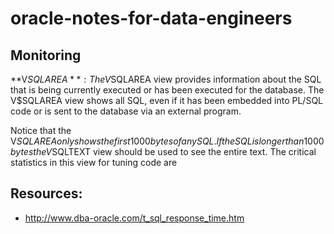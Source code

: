 # oracle-notes-for-data-engineers


## Monitoring
**V$SQLAREA**: The V$SQLAREA view provides information about the SQL that is being currently executed or has been executed for the database. The V$SQLAREA view shows all SQL, even if it has been embedded into PL/SQL code or is sent to the database via an external program.  

Notice that the V$SQLAREA only shows the first 1000 bytes of any SQL. If the SQL is longer than 1000 bytes the V$SQLTEXT view should be used to see the entire text. The critical statistics in this view for tuning code are 
  
  
## Resources:
* http://www.dba-oracle.com/t_sql_response_time.htm

